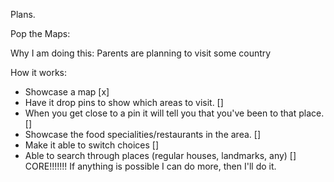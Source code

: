 Plans.

Pop the Maps:

Why I am doing this: Parents are planning to visit some country

How it works:
 - Showcase a map [x]
 - Have it drop pins to show which areas to visit. []
 - When you get close to a pin it will tell you that you've been to that place. []
 - Showcase the food specialities/restaurants in the area. []
 - Make it able to switch choices []
 - Able to search through places (regular houses, landmarks, any) []
  CORE!!!!!!!
  If anything is possible I can do more, then I'll do it.